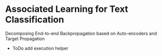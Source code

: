 # Associated Learning for Text Classification
Decomposing End-to-end Backpropagation based on Auto-encoders and Target Propagation

* ToDo
add execution helper